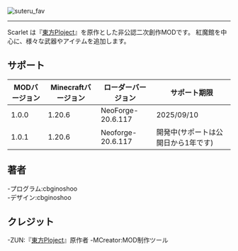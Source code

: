 ![suteru_fav](https://github.com/cbginoshoo/Scarlet/blob/data/Scarlet%20Logo.png)
___

Scarlet は『[東方Ploject](https://ja.wikipedia.org/wiki/%E6%9D%B1%E6%96%B9Project"東方Ploject")』を原作とした非公認二次創作MODです。
紅魔館を中心に、様々な武器やアイテムを追加します。


## サポート
| MODバージョン | Minecraftバージョン | ローダーバージョン | サポート期限 | 
----|----|----|----
| 1.0.0 | 1.20.6 | NeoForge-20.6.117 | 2025/09/10 |
| 1.0.1 | 1.20.6 | Neoforge-20.6.117 | 開発中(サポートは公開日から1年です) |


## 著者  
-プログラム:cbginoshoo  
-デザイン:cbginoshoo


## クレジット  
-ZUN:『[東方Ploject](https://ja.wikipedia.org/wiki/%E6%9D%B1%E6%96%B9Project"東方Ploject")』原作者  
-MCreator:MOD制作ツール
